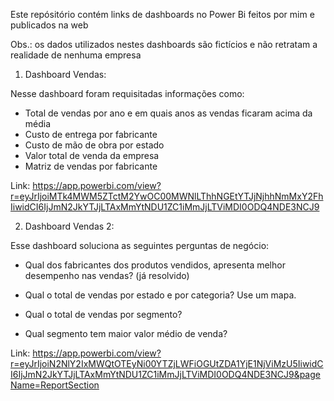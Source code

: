 Este repósitório contém links de dashboards no Power Bi feitos por mim e publicados na web

Obs.: os dados utilizados nestes dashboards são fictícios e não retratam a realidade de nenhuma empresa

1) Dashboard Vendas:

Nesse dashboard foram requisitadas informações como:
- Total de vendas por ano e em quais anos as vendas ficaram acima da média
- Custo de entrega por fabricante
- Custo de mão de obra por estado
- Valor total de venda da empresa
- Matriz de vendas por fabricante

Link: https://app.powerbi.com/view?r=eyJrIjoiMTk4MWM5ZTctM2YwOC00MWNlLThhNGEtYTJjNjhhNmMxY2FhIiwidCI6IjJmN2JkYTJjLTAxMmYtNDU1ZC1iMmJjLTViMDI0ODQ4NDE3NCJ9

2) Dashboard Vendas 2:

Esse dashboard soluciona as seguintes perguntas de negócio:
- Qual dos fabricantes dos produtos vendidos, apresenta melhor desempenho nas vendas? (já resolvido)

- Qual o total de vendas por estado e por categoria? Use um mapa.

- Qual o total de vendas por segmento? 

- Qual segmento tem maior valor médio de venda? 

Link: https://app.powerbi.com/view?r=eyJrIjoiN2NlY2IxMWQtOTEyNi00YTZjLWFiOGUtZDA1YjE1NjViMzU5IiwidCI6IjJmN2JkYTJjLTAxMmYtNDU1ZC1iMmJjLTViMDI0ODQ4NDE3NCJ9&pageName=ReportSection
